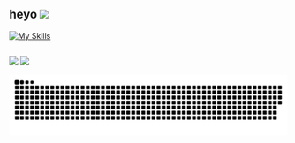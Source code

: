 ## heyo <img src="https://c.tenor.com/nHBgEK6zEQMAAAAj/cat-gray.gif" width="40">

  
[![My Skills](https://skills.thijs.gg/icons?i=py,c,git,figma&theme=dark)](https://skills.thijs.gg) 


  
  ##
 
<div> 
  <a href="https://www.linkedin.com/in/pedro-vieira-733151234/" target="_blank"><img src="https://img.shields.io/badge/-LinkedIn-%230077B5?style=for-the-badge&logo=linkedin&logoColor=white" target="_blank"></a> 
  <a href = "mailto:pevscc@gmail.com"><img src="https://img.shields.io/badge/-Gmail-%23333?style=for-the-badge&logo=gmail&logoColor=white" target="_blank"></a>
 
  ![Snake animation](https://github.com/leticiachiu/leticiachiu/blob/output/github-contribution-grid-snake.svg)

</div>
